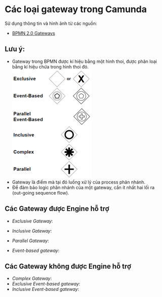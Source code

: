 # Các loại gateway trong Camunda
Sử dụng thông tin và hình ảnh từ các nguồn:
- [BPMN 2.0 Gateways](https://docs.camunda.org/manual/7.16/reference/bpmn20/gateways/)    

## Lưu ý:
- Gateway trong BPMN được kí hiệu bằng một hình thoi, được phân loại bằng kí hiệu chứa trong hình thoi đó.
![](../src/main/resources/img/Different-types-of-gateways.png)
- Gateway là điểm mà tại đó luồng xử lý của process phân nhánh.
- Để đảm bảo logic phân nhánh của một gateway, cần ít nhất hai lối ra (out-going sequence flow).
## Các Gateway được Engine hỗ trợ

- *Exclusive Gateway*: 

- *Inclusive Gateway*:
- *Parallel Gateway*:
- *Event-based gateway*:

## Các Gateway không được Engine hỗ trợ

- *Complex Gateway*:
- *Exclusive Event-based gateway*:
- *Inclusive Event-based gateway*: